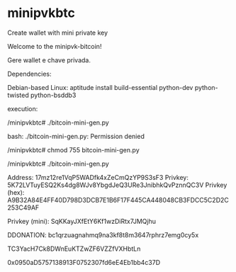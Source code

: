 # minipvkbtc
Create wallet with mini private key

Welcome to the minipvk-bitcoin!

Gere wallet e chave privada.

Dependencies:

Debian-based Linux: aptitude install build-essential python-dev python-twisted python-bsddb3


execution:

/minipvkbtc# ./bitcoin-mini-gen.py

bash: ./bitcoin-mini-gen.py: Permission denied

/minipvkbtc# chmod 755 bitcoin-mini-gen.py

/minipvkbtc# ./bitcoin-mini-gen.py

Address:        17mz12re1VqP5WADfk4xZeCmQzYP9S3sF3
Privkey:        5K72LVTuyESQ2Ks4dg8WJv8YbgdJeQ3URe3JnibhkQvPznnQC3V
Privkey (hex):  A9B32A84E4FF40D798D3DCB7E1B6F17F445CA448048CB3FDCC5C2D2C253C49AF

Privkey (mini): SqKKayJXfEtY6Kf1wzDiRtx7JMQjhu

DDONATION:
bc1qrzuagnahmq9na3kf8t8m3647rphrz7emg0cy5x

TC3YacH7Ck8DWnEuKTZwZF6VZZfVXHbtLn

0x0950aD5757138913F0752307fd6eE4Eb1bb4c37D

